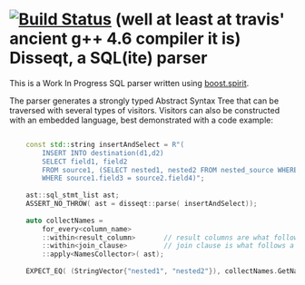 [![Build Status](https://travis-ci.org/DannyHavenith/disseqt.svg)](https://travis-ci.org/DannyHavenith/disseqt) (well at least at travis' ancient g++ 4.6 compiler it is)
Disseqt, a SQL(ite) parser
=====

This is a Work In Progress SQL parser written using [boost.spirit](www.boost.org/doc/libs/release/libs/spirit/doc/html/index.html).


The parser generates a strongly typed Abstract Syntax Tree that can be traversed with several types of visitors. Visitors can also be constructed with an embedded language, best demonstrated with a code example:

```C++

    const std::string insertAndSelect = R"(
        INSERT INTO destination(d1,d2) 
        SELECT field1, field2 
        FROM source1, (SELECT nested1, nested2 FROM nested_source WHERE nested3 = 1) 
        WHERE source1.field3 = source2.field4)";
    
    ast::sql_stmt_list ast;
    ASSERT_NO_THROW( ast = disseqt::parse( insertAndSelect));
    
    auto collectNames =
        for_every<column_name>
        ::within<result_column>       // result columns are what follows a "SELECT"
        ::within<join_clause>         // join clause is what follows a "FROM"
        ::apply<NamesCollector>( ast);
    
    EXPECT_EQ( (StringVector{"nested1", "nested2"}), collectNames.GetNames());
```




 
